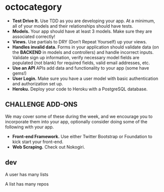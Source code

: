 # octocategory

* **Test Drive It.** Use TDD as you are developing your app.  At a minimum, all of your models and their relationships should have tests.
* **Models.** Your app should have at least 3 models. Make sure they are associated correctly!
* **Views.** Use partials to DRY (Don’t Repeat Yourself) up your views.
* **Handles invalid data.** Forms in your application should validate data (on the **BACKEND** in models and controllers) and handle incorrect inputs. Validate sign up information, verify necessary model fields are populated (not blank) for required fields, valid email addresses, etc.
* **Use an API** APIs add data and functionality to your app (some have gems!)
* **User Login.** Make sure you have a user model with basic authentication and authorization set up.
* **Heroku.** Deploy your code to Heroku with a PostgreSQL database.

## CHALLENGE ADD-ONS
We may cover some of these during the week, and we encourage you to incorporate them into your app, optionally consider doing some of the following with your app.

* **Front-end Framework.** Use either Twitter Bootstrap or Foundation to kick start your front-end.
* **Web Scraping.** Check out Nokogiri.

## dev

A user has many lists

A list has many repos
